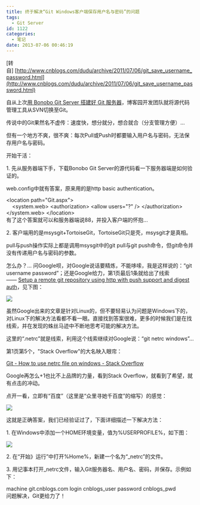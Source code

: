 ```yaml
---
title: 终于解决“Git Windows客户端保存用户名与密码”的问题
tags:
  - Git Server
id: 1122
categories:
  - 笔记
date: 2013-07-06 00:46:19
---
```


[转自] [http://www.cnblogs.com/dudu/archive/2011/07/06/git_save_username_password.html](http://www.cnblogs.com/dudu/archive/2011/07/06/git_save_username_password.html)

自从上次[用 Bonobo Git Server 搭建好 Git 服务器](http://www.cnblogs.com/dudu/archive/2011/06/24/git_on_windows.html)，博客园开发团队就将源代码管理工具从SVN切换至Git。

传说中的Git果然名不虚传：速度快，想分就分，想合就合（分支管理方便）...

但有一个地方不爽，很不爽：每次Pull或Push时都要输入用户名与密码，无法保存用户名与密码。<!--more-->

开始干活：

1\. 先从服务器端下手，下载Bonobo Git Server的源代码看一下服务器端是如何验证的。

web.config中就有答案，原来用的是http basic authentication。
<div>
<div></div>
<div><a title="复制代码"><span style="line-height: 16px;">&lt;location path="Git.aspx"&gt;</span></a></div>
<div>    &lt;system.web&gt;
&lt;authorization&gt;
&lt;allow users="?" /&gt;
&lt;/authorization&gt;
&lt;/system.web&gt;
&lt;/location&gt;</div>
<div></div>
</div>
有了这个答案就可以和服务器端说88，并投入客户端的怀抱...

2\. 客户端用的是msysgit+TortoiseGit，TortoiseGit只是壳，msysgit才是真相。

pull与push操作实际上都是调用msysgit中的git pull与git push命令，但git命令并没有传递用户名与密码的参数。

怎么办？... 问Google呗，对Google说话要精炼，不能哆嗦，我是这样说的：“git username password”；还是Google给力，第1页最后1条就给出了线索 —— [Setup a remote git repository using http with push support and digest auth](http://www.mabishu.com/blog/2011/02/09/setup-a-remote-git-repository-using-http-with-push-support-and-digest-auth/)，见下图：

![](http://pic002.cnblogs.com/images/2011/1/2011070614410252.jpg)

虽然Google出来的文章是针对Linux的，但不要轻易认为问题是Windows下的，对Linux下的解决方法看都不看一眼。直接找到答案很难，更多的时候我们是在找线索，并在发现的蛛丝马迹中不断地思考可能的解决方法。

这里的“.netrc”就是线索，利用这个线索继续对Google说：“git netrc windows”...

第1页第5个，"Stack Overflow"的大名映入眼帘：

[Git - How to use netrc file on windows - Stack Overflow](http://stackoverflow.com/questions/6031214/git-how-to-use-netrc-file-on-windows)

Google再怎么+1也比不上品牌的力量，看到Stack Overflow，就看到了希望，就有点击的冲动。

点开一看，立即有“百度”（这里是“众里寻她千百度”的缩写）的感觉：

![](http://pic002.cnblogs.com/images/2011/1/2011070615040764.jpg)

这就是正确答案，我们已经验证过了，下面详细描述一下解决方法：

1\. 在Windows中添加一个HOME环境变量，值为%USERPROFILE%，如下图：

![](http://pic002.cnblogs.com/images/2011/1/2011070615112192.jpg)

2\. 在“开始》运行”中打开%Home%，新建一个名为“_netrc”的文件。

3\. 用记事本打开_netrc文件，输入Git服务器名、用户名、密码，并保存。示例如下：
<div>
<div>machine git.cnblogs.com
login cnblogs_user
password cnblogs_pwd</div>
</div>
问题解决，Git更给力了！